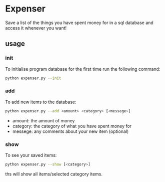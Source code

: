 # Expenser

Save a list of the things you have spent money for in a sql database and access it whenever you want!

## usage


### init
To initialise program database for the first time run the following command:
```bash
python expenser.py --init
```

### add
To add new items to the database:
```bash
python expenser.py --add <amount> <category> [<messege>]
```
- amount: the amount of money 
- category: the category of what you have spent money for
- messege: any comments about your new item (optional)

### show
To see your saved items:
```bash
python expenser.py --show [<category>]
```
ths will show all items/selected category items.
